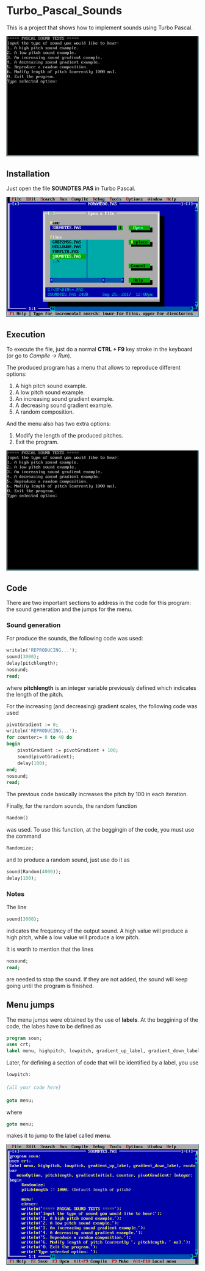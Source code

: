 # Turbo_Pascal_Sounds

This is a project that shows how to implement sounds using Turbo Pascal.

![demo01](/images/demo.gif?raw=true)

## Installation

Just open the file **SOUNDTES.PAS** in Turbo Pascal. 

![demo02](/images/open.gif?raw=true)

## Execution

To execute the file, just do a normal **CTRL + F9** key stroke in the keyboard (or go to *Compile -> Run*).

The produced program has a menu that allows to reproduce different options:
1. A high pitch sound example.
2. A low pitch sound example.
3. An increasing sound gradient example.
4. A decreasing sound gradient example.
5. A random composition.

And the menu also has two extra options:
1. Modify the length of the produced pitches.
2. Exit the program.

![demo01](/images/demo.gif?raw=true)

## Code

There are two important sections to address in the code for this program: the sound generation and the jumps for the menu.

### Sound generation

For produce the sounds, the following code was used:

```pascal
writeln('REPRODUCING...');
sound(3000);
delay(pitchlength);
nosound;
read;
```
where **pitchlength** is an integer variable previously defined which indicates the length of the pitch.

For the increasing (and decreasing) gradient scales, the following code was used
```pascal
pivotGradient := 0;
writeln('REPRODUCING...');
for counter:= 0 to 40 do
begin
	pivotGradient := pivotGradient + 100;
	sound(pivotGradient);
	delay(100);
end;
nosound;
read;
```
The previous code basically increases the pitch by 100 in each iteration.

Finally, for the random sounds, the random function
```pascal
Random()
```
was used. To use this function, at the beggingin of the code, you must use the command
```pascal
Randomize;
```
and to produce a random sound, just use do it as
```pascal
sound(Random(4000));
delay(100);
```

### Notes

The line
```pascal
sound(3000);
```
indicates the frequency of the output sound. A high value will produce a high pitch, while a low value will produce a low pitch.

It is worth to mention that the lines
```pascal
nosound;
read;
```
are needed to stop the sound. If they are not added, the sound will keep going until the program is finished.

## Menu jumps

The menu jumps were obtained by the use of **labels**. At the beggining of the code, the labes have to be defined as
```pascal
program soun;
uses crt;
label menu, highpitch, lowpitch, gradient_up_label, gradient_down_label, random_label, correction_label, exitlabel;
```
Later, for defining a section of code that will be identified by a label, you use
```pascal
lowpitch:

{all your code here}

goto menu;
```
where
```pascal
goto menu;
```
makes it to jump to the label called **menu**.

![demo02](/images/gif_pascal_01.gif?raw=true)